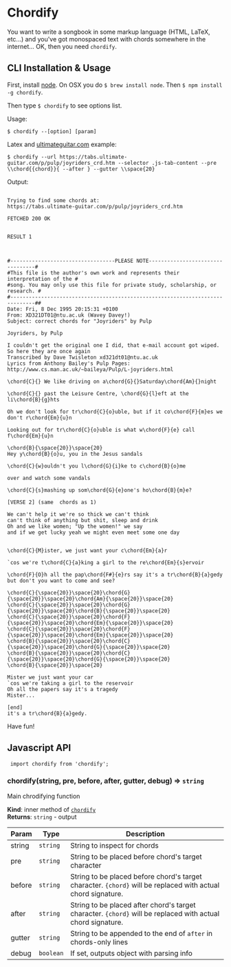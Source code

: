 # Chordify
You want to write a songbook in some markup language (HTML, LaTeX, etc...) and you've got monospaced text with chords somewhere in the internet... OK, then you need `chordify`.

## CLI Installation & Usage
First, install [node](https://nodejs.org).
On OSX you do `$ brew install node`. Then `$ npm install -g chordify`.

Then type `$ chordify` to see options list.

Usage:

```
$ chordify --[option] [param]
```

Latex and [ultimateguitar.com](ultimateguitar.com) example:

```
$ chordify --url https://tabs.ultimate-guitar.com/p/pulp/joyriders_crd.htm --selector .js-tab-content --pre \\chord{{chord}}{ --after } --gutter \\space{20}

```

Output:

```

Trying to find some chords at:
https://tabs.ultimate-guitar.com/p/pulp/joyriders_crd.htm

FETCHED 200 OK


RESULT 1



#----------------------------------PLEASE NOTE---------------------------------#
#This file is the author's own work and represents their interpretation of the #
#song. You may only use this file for private study, scholarship, or research. #
#------------------------------------------------------------------------------##
Date: Fri, 8 Dec 1995 20:15:31 +0100
From: XD321DT01@ntu.ac.uk (Wavey Davey!)
Subject: correct chords for "Joyriders" by Pulp

Joyriders, by Pulp

I couldn't get the original one I did, that e-mail account got wiped.
So here they are once again
Transcribed by Dave Twisleton xd321dt01@ntu.ac.uk
Lyrics from Anthony Bailey's Pulp Pages:
http://www.cs.man.ac.uk/~baileya/Pulp/L-joyriders.html

\chord{C}{} We like driving on a\chord{G}{}Saturday\chord{Am}{}night

\chord{C}{} past the Leisure Centre, \chord{G}{l}eft at the li\chord{B}{g}hts

Oh we don't look for tr\chord{C}{o}uble, but if it co\chord{F}{m}es we don't r\chord{Em}{u}n

Looking out for tr\chord{C}{o}uble is what w\chord{F}{e} call f\chord{Em}{u}n

\chord{B}{\space{20}}\space{20}
Hey y\chord{B}{o}u, you in the Jesus sandals

\chord{C}{w}ouldn't you l\chord{G}{i}ke to c\chord{B}{o}me

over and watch some vandals

\chord{C}{s}mashing up som\chord{G}{e}one's ho\chord{B}{m}e?

[VERSE 2] (same  chords as 1)

We can't help it we're so thick we can't think
can't think of anything but shit, sleep and drink
Oh and we like women; "Up the women!" we say
and if we get lucky yeah we might even meet some one day


\chord{C}{M}ister, we just want your c\chord{Em}{a}r

`cos we're t\chord{C}{a}king a girl to the re\chord{Em}{s}ervoir

\chord{F}{O}h all the pap\chord{F#}{e}rs say it's a tr\chord{B}{a}gedy
but don't you want to come and see?

\chord{C}{\space{20}}\space{20}\chord{G}{\space{20}}\space{20}\chord{Am}{\space{20}}\space{20}
\chord{C}{\space{20}}\space{20}\chord{G}{\space{20}}\space{20}\chord{B}{\space{20}}\space{20}
\chord{C}{\space{20}}\space{20}\chord{F}{\space{20}}\space{20}\chord{Em}{\space{20}}\space{20}
\chord{C}{\space{20}}\space{20}\chord{F}{\space{20}}\space{20}\chord{Em}{\space{20}}\space{20}
\chord{B}{\space{20}}\space{20}\chord{C}{\space{20}}\space{20}\chord{G}{\space{20}}\space{20}
\chord{B}{\space{20}}\space{20}\chord{C}{\space{20}}\space{20}\chord{G}{\space{20}}\space{20}
\chord{B}{\space{20}}\space{20}

Mister we just want your car
`cos we're taking a girl to the reservoir
Oh all the papers say it's a tragedy
Mister...

[end]
it's a tr\chord{B}{a}gedy.
```

Have fun!

## Javascript API

` import chordify from 'chordify';`

<a name="module_chordify"></a>
<a name="module_chordify..chordify"></a>
### chordify(string, pre, before, after, gutter, debug) ⇒ <code>string</code>
Main chrodifying function

**Kind**: inner method of <code>[chordify](#module_chordify)</code>  
**Returns**: <code>string</code> - output  

| Param | Type | Description |
| --- | --- | --- |
| string | <code>string</code> | String to inspect for chords |
| pre | <code>string</code> | String to be placed before chord's target character |
| before | <code>string</code> | String to be placed before chord's target character. `{chord}` will be replaced with actual chord signature. |
| after | <code>string</code> | String to be placed after chord's target character. `{chord}` will be replaced with actual chord signature. |
| gutter | <code>string</code> | String to be appended to the end of `after` in chords-only lines |
| debug | <code>boolean</code> | If set, outputs object with parsing info |
